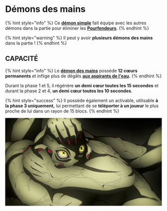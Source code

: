 # Démons des mains

{% hint style="info" %}
Ce [**démon simple**](broken-reference) fait équipe avec les autres démons dans la partie pour éliminer les [**Pourfendeurs**](broken-reference).&#x20;
{% endhint %}

{% hint style="warning" %}
Il peut y avoir **plusieurs démons des mains** dans la partie !
{% endhint %}

## CAPACITÉ

{% hint style="info" %}
Le [**démon des mains**](broken-reference) possède **12 cœurs permanents** et inflige plus de dégâts [**aux aspirants de l'eau**](broken-reference)**.**
{% endhint %}

Durant la phase 1 et 5, il régénère **un demi cœur toutes les 15 secondes** et durant la phase 2 et 4, **un demi cœur toutes les 10 secondes**.

{% hint style="success" %}
Il possède également un activable, utilisable **à la phase 3 uniquement,** lui permettant de se **téléporter à un joueur** le plus proche de lui dans un rayon de 15 blocs.
{% endhint %}

![](<../../../.gitbook/assets/image (55).png>)

